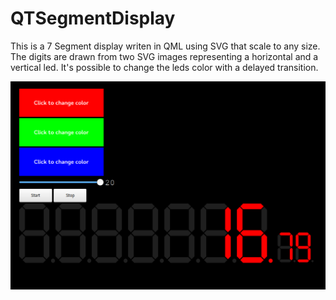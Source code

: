 # QTSegmentDisplay
This is a 7 Segment display writen in QML using SVG that scale to any size.
The digits are drawn from two SVG images representing a horizontal and a vertical led.
It's possible to change the leds color with a delayed transition.


![alt tag](https://github.com/sscanf/QTSegmentDisplay/blob/master/Captura%20de%20pantalla%20de%202016-12-19%2023-04-07.png)
